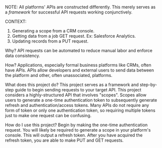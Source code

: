 NOTE: All platforms' APIs are constructed differently. This merely serves as a _framework_ for successful API requests working conjunctively.

CONTEXT:
1. Generating a scope from a CRM console.
2. Getting data from a job GET request. Ex: Salesforce Analytics.
3. Updating records from a PUT request.

Why?
API requests can be automated to reduce manual labor and enforce data consistency.

How?
Applications, especially formal business platforms like CRMs, often have APIs.
APIs allow developers and external users to send data between the platform and other, often unassociated, platforms.

What does this project do?
This project serves as a framework and step-by-step guide to begin sending requests to your target API.
This project considers a highly-structured API that involves "scopes".
Scopes allow users to generate a one-time authentication token to subsequently generate refresh and authentication/access tokens.
Many APIs do not require any form of token or only one authentication token, so requiring multiple tokens just to make one request can be confusing.

How do I use this project?
Begin by making the one-time authentication request.
You will likely be required to generate a scope in your platform's console. This will output a refresh token.
After you have acquired the refresh token, you are able to make PUT and GET requests.
